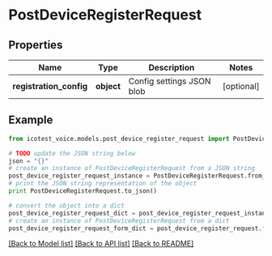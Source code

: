 # PostDeviceRegisterRequest


## Properties
Name | Type | Description | Notes
------------ | ------------- | ------------- | -------------
**registration_config** | **object** | Config settings JSON blob | [optional] 

## Example

```python
from icotest_voice.models.post_device_register_request import PostDeviceRegisterRequest

# TODO update the JSON string below
json = "{}"
# create an instance of PostDeviceRegisterRequest from a JSON string
post_device_register_request_instance = PostDeviceRegisterRequest.from_json(json)
# print the JSON string representation of the object
print PostDeviceRegisterRequest.to_json()

# convert the object into a dict
post_device_register_request_dict = post_device_register_request_instance.to_dict()
# create an instance of PostDeviceRegisterRequest from a dict
post_device_register_request_form_dict = post_device_register_request.from_dict(post_device_register_request_dict)
```
[[Back to Model list]](../README.md#documentation-for-models) [[Back to API list]](../README.md#documentation-for-api-endpoints) [[Back to README]](../README.md)


